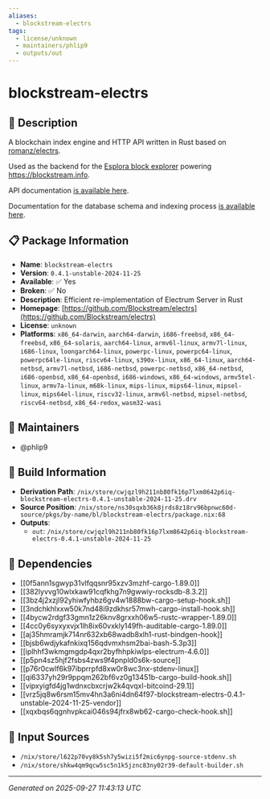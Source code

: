 ```yaml
---
aliases:
  - blockstream-electrs
tags:
  - license/unknown
  - maintainers/phlip9
  - outputs/out
---
```


# blockstream-electrs

## 📝 Description

A blockchain index engine and HTTP API written in Rust based on
[romanz/electrs](https://github.com/romanz/electrs).

Used as the backend for the [Esplora block explorer](https://github.com/Blockstream/esplora)
powering <https://blockstream.info>.

API documentation [is available here](https://github.com/blockstream/esplora/blob/master/API.md).

Documentation for the database schema and indexing process [is available here](https://github.com/Blockstream/electrs/blob/new-index/doc/schema.md).


## 📋 Package Information

- **Name**: `blockstream-electrs`
- **Version**: `0.4.1-unstable-2024-11-25`
- **Available**: ✅ Yes
- **Broken**: ✅ No
- **Description**: Efficient re-implementation of Electrum Server in Rust
- **Homepage**: [https://github.com/Blockstream/electrs](https://github.com/Blockstream/electrs)
- **License**: `unknown`
- **Platforms**: `x86_64-darwin`, `aarch64-darwin`, `i686-freebsd`, `x86_64-freebsd`, `x86_64-solaris`, `aarch64-linux`, `armv6l-linux`, `armv7l-linux`, `i686-linux`, `loongarch64-linux`, `powerpc-linux`, `powerpc64-linux`, `powerpc64le-linux`, `riscv64-linux`, `s390x-linux`, `x86_64-linux`, `aarch64-netbsd`, `armv7l-netbsd`, `i686-netbsd`, `powerpc-netbsd`, `x86_64-netbsd`, `i686-openbsd`, `x86_64-openbsd`, `i686-windows`, `x86_64-windows`, `armv5tel-linux`, `armv7a-linux`, `m68k-linux`, `mips-linux`, `mips64-linux`, `mipsel-linux`, `mips64el-linux`, `riscv32-linux`, `armv6l-netbsd`, `mipsel-netbsd`, `riscv64-netbsd`, `x86_64-redox`, `wasm32-wasi`
## 👥 Maintainers

- @phlip9


## 🔧 Build Information

- **Derivation Path**: `/nix/store/cwjqzl9h211nb80fk16p7lxm8642p6iq-blockstream-electrs-0.4.1-unstable-2024-11-25.drv`
- **Source Position**: `/nix/store/ns30sqxb36k8jrds8z18rv96bpnwc60d-source/pkgs/by-name/bl/blockstream-electrs/package.nix:68`
- **Outputs**:
  - `out`:  `/nix/store/cwjqzl9h211nb80fk16p7lxm8642p6iq-blockstream-electrs-0.4.1-unstable-2024-11-25`

## 🔗 Dependencies

- [[0f5ann1sgwyp31vlfqqsnr95xzv3mzhf-cargo-1.89.0]]
- [[382lyvvg10wlxkaw91cqfkhg7n9gwwiy-rocksdb-8.3.2]]
- [[3bz4j2xzjl92yhiwfyhbz6gv4w1888bw-cargo-setup-hook.sh]]
- [[3ndchkhlxxw50k7nd48i9zdkhsr57mwh-cargo-install-hook.sh]]
- [[4bycw2rdgf33gmn1z26knv8grxxh06w5-rustc-wrapper-1.89.0]]
- [[4cc0y6syxyxvjx1lh8ix60vxkly149fh-auditable-cargo-1.89.0]]
- [[aj35hmramjk714nr632xb68wadb8xlh1-rust-bindgen-hook]]
- [[bjsb6wdjykafnkixq156qdvmxhsm2bai-bash-5.3p3]]
- [[iplhhf3wkmgmgdp4qxr2byfhhpkiwlps-electrum-4.6.0]]
- [[p5pn4sz5hjf2fsbs4zws9f4pnpld0s6k-source]]
- [[p76r0cwlf6k97ibprrpfd8xw0r8wc3nx-stdenv-linux]]
- [[qi6337yh29r9ppqm262bf6vz0g13451b-cargo-build-hook.sh]]
- [[vipxyigfd4jg1wdnxcbxcrjw2k4qvqxl-bitcoind-29.1]]
- [[vrz5jq8w6rsm15mv4hn3a6ni4dn64f97-blockstream-electrs-0.4.1-unstable-2024-11-25-vendor]]
- [[xqxbqs6qgnhvpkcai046s94jfrx8wb62-cargo-check-hook.sh]]

## 📁 Input Sources

- `/nix/store/l622p70vy8k5sh7y5wizi5f2mic6ynpg-source-stdenv.sh`
- `/nix/store/shkw4qm9qcw5sc5n1k5jznc83ny02r39-default-builder.sh`

---
*Generated on 2025-09-27 11:43:13 UTC*
